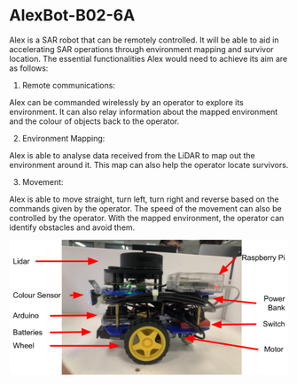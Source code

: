 # AlexBot-B02-6A

Alex is a SAR robot that can be remotely controlled. It will be able to aid in accelerating SAR operations through environment mapping and survivor location. The essential functionalities Alex would need to achieve its aim are as follows:

1.  Remote communications:

Alex can be commanded wirelessly by an operator to explore its environment. It can also relay information about the mapped environment and the colour of objects back to the operator.

2.  Environment Mapping:

Alex is able to analyse data received from the LiDAR to map out the environment around it. This map can also help the operator locate survivors.

3.  Movement:

Alex is able to move straight, turn left, turn right and reverse based on the commands given by the operator. The speed of the movement can also be controlled by the operator. With the mapped environment, the operator can identify obstacles and avoid them.

<img src="images/Alex.png">
